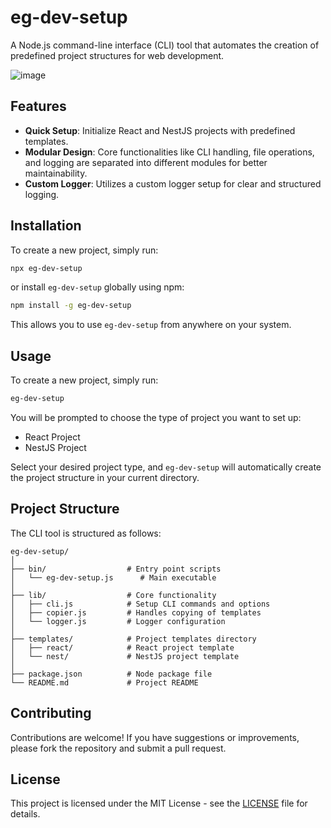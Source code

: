 # eg-dev-setup

A Node.js command-line interface (CLI) tool that automates the creation of predefined project structures for web development.

![image](https://github.com/egmzy/eg-dev-setup/assets/60209991/612a5b8d-2938-4308-816f-a1bb9e906b5f)

## Features

- **Quick Setup**: Initialize React and NestJS projects with predefined templates.
- **Modular Design**: Core functionalities like CLI handling, file operations, and logging are separated into different modules for better maintainability.
- **Custom Logger**: Utilizes a custom logger setup for clear and structured logging.

## Installation

To create a new project, simply run:

```bash
npx eg-dev-setup
```

or install `eg-dev-setup` globally using npm:

```bash
npm install -g eg-dev-setup
```

This allows you to use `eg-dev-setup` from anywhere on your system.

## Usage

To create a new project, simply run:

```bash
eg-dev-setup
```

You will be prompted to choose the type of project you want to set up:

- React Project
- NestJS Project

Select your desired project type, and `eg-dev-setup` will automatically create the project structure in your current directory.

## Project Structure

The CLI tool is structured as follows:

```
eg-dev-setup/
│
├── bin/                  # Entry point scripts
│   └── eg-dev-setup.js      # Main executable
│
├── lib/                  # Core functionality
│   ├── cli.js            # Setup CLI commands and options
│   ├── copier.js         # Handles copying of templates
│   └── logger.js         # Logger configuration
│
├── templates/            # Project templates directory
│   ├── react/            # React project template
│   └── nest/             # NestJS project template
│
├── package.json          # Node package file
└── README.md             # Project README
```

## Contributing

Contributions are welcome! If you have suggestions or improvements, please fork the repository and submit a pull request.

## License

This project is licensed under the MIT License - see the [LICENSE](LICENSE) file for details.
